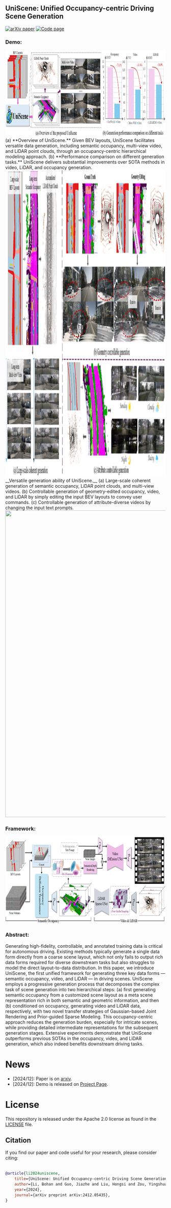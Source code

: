 ## UniScene: Unified Occupancy-centric Driving Scene Generation



 [![arXiv paper](https://img.shields.io/badge/arXiv%20%2B%20supp-2412.05435-purple)](https://arxiv.org/pdf/2412.05435) 
[![Code page](https://img.shields.io/badge/Project%20Page-UniScene-red)](https://github.com/Arlo0o/UniScene-Unified-Occupancy-centric-Driving-Scene-Generation)


### Demo:
<div align=center><img width="960" height="270" src="./assets/teaser_fig1.png"/></div>
(a) **Overview of UniScene.** Given BEV layouts, UniScene facilitates versatile data generation, including semantic occupancy, multi-view video, and LiDAR point clouds, through an occupancy-centric hierarchical modeling approach. (b) **Performance comparison on different generation tasks.** UniScene delivers substantial improvements over SOTA methods in video, LiDAR, and occupancy generation.



<div align=center><img width="960" height="960" src="./assets/teaser_fig1_b.png"/></div>
 __Versatile generation ability of UniScene.__ (a) Large-scale coherent generation of semantic occupancy, LiDAR point clouds, and multi-view videos. (b) Controllable generation of geometry-edited occupancy, video, and LiDAR by simply editing the input BEV layouts to convey user commands. (c) Controllable generation of attribute-diverse videos by changing the input text prompts.


<div align=center><img width="960" height="960" src="./assets/demo.gif"/></div>


### Framework:
<div align=center><img width="960" height="270" src="./assets/overall.png"/></div>


### Abstract:
Generating high-fidelity, controllable, and annotated training data is critical for autonomous driving. Existing methods typically generate a single data form directly from a coarse scene layout, which not only fails to output rich data forms required for diverse downstream tasks but also struggles to model the direct layout-to-data distribution. In this paper, we introduce UniScene, the first unified framework for generating three key data forms — semantic occupancy, video, and LiDAR — in driving scenes. UniScene employs a progressive generation process that decomposes the complex task of scene generation into two hierarchical steps: (a) first generating semantic occupancy from a customized scene layout as a meta scene representation rich in both semantic and geometric information, and then (b) conditioned on occupancy, generating video and LiDAR data, respectively, with two novel transfer strategies of Gaussian-based Joint Rendering and Prior-guided Sparse Modeling. This occupancy-centric approach reduces the generation burden, especially for intricate scenes, while providing detailed intermediate representations for the subsequent generation stages. Extensive experiments demonstrate that UniScene outperforms previous SOTAs in the occupancy, video, and LiDAR generation, which also indeed benefits downstream driving tasks.


 




# News
- [2024/12]: Paper is on [arxiv](https://arxiv.org/abs/2412.05435).
- [2024/12]: Demo is released on [Project Page](https://arlo0o.github.io/uniscene/).





# License
This repository is released under the Apache 2.0 license as found in the [LICENSE](LICENSE) file.


 



## Citation
If you find our paper and code useful for your research, please consider citing:

```bibtex

@article{li2024uniscene,
    title={UniScene: Unified Occupancy-centric Driving Scene Generation},
    author={Li, Bohan and Guo, Jiazhe and Liu, Hongsi and Zou, Yingshuang and Ding, Yikang and Chen, Xiwu and Zhu, Hu and Tan, Feiyang and Zhang, Chi and Wang, Tiancai and Zhou, Shuchang and Zhang, Li and Qi, Xiaojuan and Zhao, Hao and Yang, Mu and Zeng, Wenjun and Jin, Xin},
    year={2024},
    journal={arXiv preprint arXiv:2412.05435},
}
```
